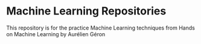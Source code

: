 # Machine Learning Repositories 

This repository is for the practice Machine Learning techniques from Hands on Machine Learning by Aurélien Géron

 
